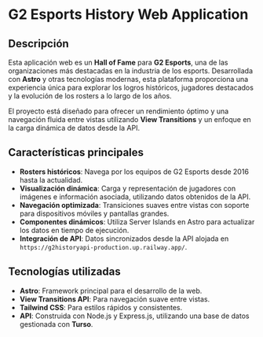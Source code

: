 # G2 Esports History Web Application

## Descripción

Esta aplicación web es un **Hall of Fame** para **G2 Esports**, una de las organizaciones más destacadas en la industria de los esports. Desarrollada con **Astro** y otras tecnologías modernas, esta plataforma proporciona una experiencia única para explorar los logros históricos, jugadores destacados y la evolución de los rosters a lo largo de los años.

El proyecto está diseñado para ofrecer un rendimiento óptimo y una navegación fluida entre vistas utilizando **View Transitions** y un enfoque en la carga dinámica de datos desde la API.

## Características principales

- **Rosters históricos**: Navega por los equipos de G2 Esports desde 2016 hasta la actualidad.
- **Visualización dinámica**: Carga y representación de jugadores con imágenes e información asociada, utilizando datos obtenidos de la API.
- **Navegación optimizada**: Transiciones suaves entre vistas con soporte para dispositivos móviles y pantallas grandes.
- **Componentes dinámicos**: Utiliza Server Islands en Astro para actualizar los datos en tiempo de ejecución.
- **Integración de API**: Datos sincronizados desde la API alojada en `https://g2historyapi-production.up.railway.app/`.

## Tecnologías utilizadas

- **Astro**: Framework principal para el desarrollo de la web.
- **View Transitions API**: Para navegación suave entre vistas.
- **Tailwind CSS**: Para estilos rápidos y consistentes.
- **API**: Construida con Node.js y Express.js, utilizando una base de datos gestionada con **Turso**.
